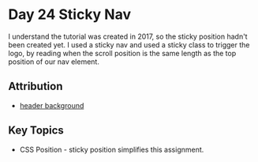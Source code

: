 # Day 24 Sticky Nav

I understand the tutorial was created in 2017, so the sticky position hadn't been created yet. I used a sticky nav and used a sticky class to trigger the logo, by reading when the scroll position is the same length as the top position of our nav element. 

## Attribution
* [header background](https://unsplash.com/photos/close-up-photography-of-rainbow-rays-on-eye-G1iYCeCW2EI)


## Key Topics
* CSS Position - sticky position simplifies this assignment. 